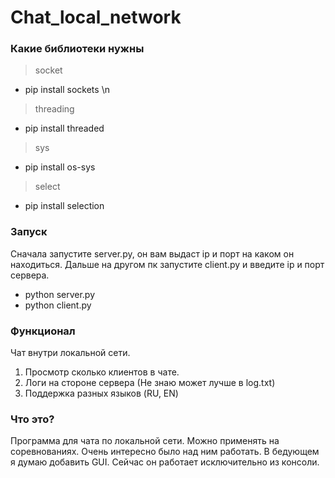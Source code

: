 # Chat_local_network

### Какие библиотеки нужны

> socket
* pip install sockets \n
> threading
* pip install threaded
> sys
* pip install os-sys
> select
* pip install selection

### Запуск
Сначала запустите server.py, он вам выдаст ip и порт на каком он находиться.
Дальше на другом пк запустите client.py и введите ip и порт сервера.
* python server.py
* python client.py

### Функционал
Чат внутри локальной сети.
1. Просмотр сколько клиентов в чате.
2. Логи на стороне сервера (Не знаю может лучше в log.txt)
3. Поддержка разных языков (RU, EN)

### Что это?
Программа для чата по локальной сети. Можно применять на соревнованиях. Очень интересно было над ним работать.
В бедующем я думаю добавить GUI. Сейчас он работает исключительно из консоли.
